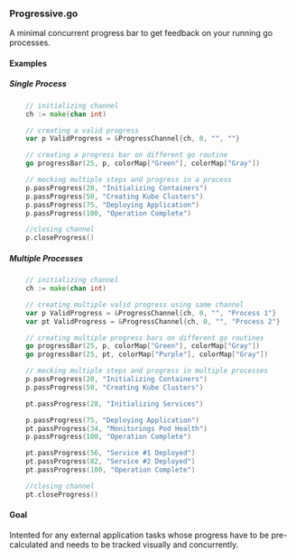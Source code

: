 ### Progressive.go

A minimal concurrent progress bar to get feedback on your running go processes.

#### Examples

##### Single Process

```go
    // initializing channel
    ch := make(chan int)

    // creating a valid progress
    var p ValidProgress = &ProgressChannel{ch, 0, "", ""}

    // creating a progress bar on different go routine
    go progressBar(25, p, colorMap["Green"], colorMap["Gray"])

    // mocking multiple steps and progress in a process
    p.passProgress(20, "Initializing Containers")
    p.passProgress(50, "Creating Kube Clusters")
    p.passProgress(75, "Deploying Application")
    p.passProgress(100, "Operation Complete")

    //closing channel
    p.closeProgress()
```

##### Multiple Processes

```go
    // initializing channel
    ch := make(chan int)

    // creating multiple valid progress using same channel
    var p ValidProgress = &ProgressChannel{ch, 0, "", "Process 1"}
    var pt ValidProgress = &ProgressChannel{ch, 0, "", "Process 2"}

    // creating multiple progress bars on different go routines
    go progressBar(25, p, colorMap["Green"], colorMap["Gray"])
    go progressBar(25, pt, colorMap["Purple"], colorMap["Gray"])

    // mocking multiple steps and progress in multiple processes
    p.passProgress(20, "Initializing Containers")
    p.passProgress(50, "Creating Kube Clusters")

    pt.passProgress(28, "Initializing Services")

    p.passProgress(75, "Deploying Application")
    pt.passProgress(34, "Monitorings Pod Health")
    p.passProgress(100, "Operation Complete")

    pt.passProgress(56, "Service #1 Deployed")
    pt.passProgress(82, "Service #2 Deployed")
    pt.passProgress(100, "Operation Complete")

    //closing channel
    pt.closeProgress()
```

#### Goal

Intented for any external application tasks whose progress have to be pre-calculated and needs to be tracked visually and concurrently.

